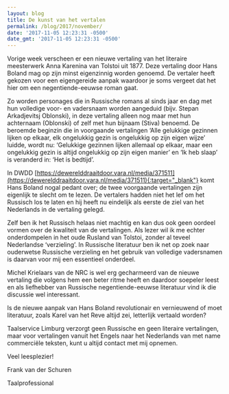 ```yaml
---
layout: blog
title: De kunst van het vertalen
permalink: /blog/2017/november/
date: '2017-11-05 12:23:31 -0500'
date_gmt: '2017-11-05 12:23:31 -0500'
---
```

Vorige week verscheen er een nieuwe vertaling van het literaire meesterwerk Anna Karenina van Tolstoi uit 1877. Deze vertaling door Hans Boland mag op zijn minst eigenzinnig worden genoemd. De vertaler heeft gekozen voor een eigengereide aanpak waardoor je soms vergeet dat het hier om een negentiende-eeuwse roman gaat.

Zo worden personages die in Russische romans al sinds jaar en dag met hun volledige voor- en vadersnaam worden aangeduid (bijv. Stepan Arkadjevitsj Oblonski), in deze vertaling alleen nog maar met hun achternaam (Oblonski) of zelf met hun bijnaam (Stiva) benoemd. De beroemde beginzin die in voorgaande vertalingen ‘Alle gelukkige gezinnen lijken op elkaar, elk ongelukkig gezin is ongelukkig op zijn eigen wijze’ luidde, wordt nu: ‘Gelukkige gezinnen lijken allemaal op elkaar, maar een ongelukkig gezin is altijd ongelukkig op zijn eigen manier’ en ‘Ik heb slaap’ is veranderd in: ‘Het is bedtijd’.

In DWDD [https://dewerelddraaitdoor.vara.nl/media/371511](https://dewerelddraaitdoor.vara.nl/media/371511){:target="_blank"} komt Hans Boland nogal pedant over; de twee voorgaande vertalingen zijn eigenlijk te slecht om te lezen. De vertalers hadden niet het lef om het Russisch los te laten en hij heeft nu eindelijk als eerste de ziel van het Nederlands in de vertaling gelegd.

Zelf ben ik het Russisch helaas niet machtig en kan dus ook geen oordeel vormen over de kwaliteit van de vertalingen. Als lezer wil ik me echter onderdompelen in het oude Rusland van Tolstoi, zonder al teveel Nederlandse ‘verzieling’. In Russische literatuur ben ik net op zoek naar ouderwetse Russische verzieling en het gebruik van volledige vadersnamen is daarvan voor mij een essentieel onderdeel.

Michel Krielaars van de NRC is wel erg gecharmeerd van de nieuwe vertaling die volgens hem een beter ritme heeft en daardoor soepeler leest en als liefhebber van Russische negentiende-eeuwse literatuur vind ik die discussie wel interessant.

Is de nieuwe aanpak van Hans Boland revolutionair en vernieuwend of moet literatuur, zoals Karel van het Reve altijd zei, letterlijk vertaald worden?

Taalservice Limburg verzorgt geen Russische en geen literaire vertalingen, maar voor vertalingen vanuit het Engels naar het Nederlands van met name commerciële teksten, kunt u altijd contact met mij opnemen.

Veel leesplezier!

Frank van der Schuren

Taalprofessional
